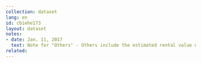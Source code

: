 ```yaml
---
collection: dataset
lang: en
id: cbiehe173
layout: dataset
notes: 
- date: Jan. 11, 2017
  text: Note for "Others" - Others include the estimated rental value of housing versus services, free goods, products, versus wage and salary (not from other households), production for in-home use, farm and non-agricultural businesses.
related:
---
```

